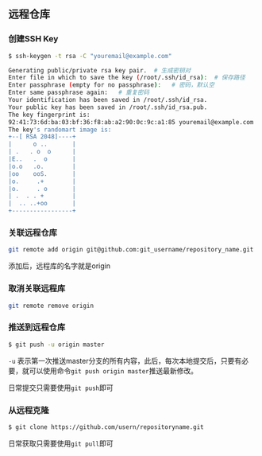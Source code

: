## 远程仓库

### 创建SSH Key
```bash
$ ssh-keygen -t rsa -C "youremail@example.com"

Generating public/private rsa key pair.  # 生成密钥对 
Enter file in which to save the key (/root/.ssh/id_rsa):  # 保存路径
Enter passphrase (empty for no passphrase):   # 密码，默认空
Enter same passphrase again:   # 重复密码
Your identification has been saved in /root/.ssh/id_rsa.
Your public key has been saved in /root/.ssh/id_rsa.pub.
The key fingerprint is:
92:41:73:6d:ba:03:bf:36:f8:ab:a2:90:0c:9c:a1:85 youremail@example.com
The key's randomart image is:
+--[ RSA 2048]----+
|      o ..       |
| .   . o  o      |
|E..   .  o       |
|o.o   .o.        |
|oo    ooS.       |
|o.     .+        |
|o.     . o       |
| .  . . +        |
|  .. ..+oo       |
+-----------------+

```
### 关联远程仓库
```bash
git remote add origin git@github.com:git_username/repository_name.git
```

添加后，远程库的名字就是origin

### 取消关联远程库
```bash
git remote remove origin
```

### 推送到远程仓库
```bash
$ git push -u origin master
```

`-u` 表示第一次推送master分支的所有内容，此后，每次本地提交后，只要有必要，就可以使用命令`git push origin master`推送最新修改。

日常提交只需要使用`git push`即可

### 从远程克隆
```bash
$ git clone https://github.com/usern/repositoryname.git
```

日常获取只需要使用`git pull`即可